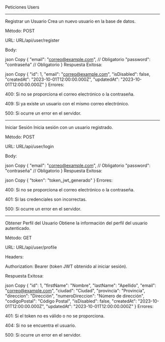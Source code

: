 Peticiones Users

*********************************************************************


Registrar un Usuario
Crea un nuevo usuario en la base de datos.

Método: POST

URL: URL/api/user/register

Body:

json
Copy
{
  "email": "correo@example.com", // Obligatorio
  "password": "contraseña" // Obligatorio
}
Respuesta Exitosa:

json
Copy
{
  "id": 1,
  "email": "correo@example.com",
  "isDisabled": false,
  "createdAt": "2023-10-01T12:00:00.000Z",
  "updatedAt": "2023-10-01T12:00:00.000Z"
}
Errores:

400: Si no se proporciona el correo electrónico o la contraseña.

409: Si ya existe un usuario con el mismo correo electrónico.

500: Si ocurre un error en el servidor.


*********************************************************************


Iniciar Sesión
Inicia sesión con un usuario registrado.

Método: POST

URL: URL/api/user/login

Body:

json
Copy
{
  "email": "correo@example.com", // Obligatorio
  "password": "contraseña" // Obligatorio
}
Respuesta Exitosa:

json
Copy
{
  "token": "token_jwt_generado"
}
Errores:

400: Si no se proporciona el correo electrónico o la contraseña.

401: Si las credenciales son incorrectas.

500: Si ocurre un error en el servidor.


*********************************************************************


Obtener Perfil del Usuario
Obtiene la información del perfil del usuario autenticado.

Método: GET

URL: URL/api/user/profile

Headers:

Authorization: Bearer <token> (token JWT obtenido al iniciar sesión).

Respuesta Exitosa:

json
Copy
{
  "id": 1,
  "firstName": "Nombre",
  "lastName": "Apellido",
  "email": "correo@example.com",
  "ciudad": "Ciudad",
  "provincia": "Provincia",
  "direccion": "Dirección",
  "numeroDireccion": "Número de dirección",
  "codigoPostal": "Código Postal",
  "isDisabled": false,
  "createdAt": "2023-10-01T12:00:00.000Z",
  "updatedAt": "2023-10-01T12:00:00.000Z"
}
Errores:

401: Si el token no es válido o no se proporciona.

404: Si no se encuentra el usuario.

500: Si ocurre un error en el servidor.